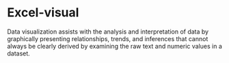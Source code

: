 # Excel-visual
Data visualization assists with the analysis and interpretation of data by graphically presenting relationships, trends, and inferences that cannot always be clearly derived by examining the raw text and numeric values in a dataset.
